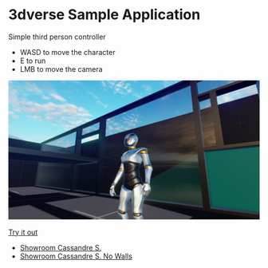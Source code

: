 # 3dverse Sample Application

Simple third person controller

- WASD to move the character
- E to run
- LMB to move the camera

![Third Person Character Controller](https://github.com/3dverse/sample-third-person-controller/blob/main/screenshot.png?raw=true)

[Try it out](https://assurras.github.io/showrooms/)

- [Showroom Cassandre S.](https://assurras.github.io/showrooms?scene=cassandre-s)
- [Showroom Cassandre S. No Walls](https://assurras.github.io/showrooms?scene=cassandra-s-no-walls)
